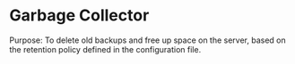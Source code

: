 # Garbage Collector

Purpose: To delete old backups and free up space on the server, based on the retention policy defined in the configuration file.
